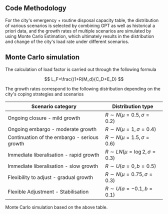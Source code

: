## Code Methodology

For the city's emergency + routine disposal capacity table, the distribution of various scenarios is selected by combining GPT as well as historical a priori data, and the growth rates of multiple scenarios are simulated by using Monte Carlo Estimation, which ultimately results in the distribution and change of the city's load rate under different scenarios.

## Monte Carlo simulation

The calculation of load factor is carried out through the following formula

$$
L_F=\frac{(1+R)M_d}{C_D+E_D}
$$

The growth rates correspond to the following distribution depending on the city's coping strategies and scenarios

| Scenario category                            | Distribution type                  |
| -------------------------------------------- | ---------------------------------- |
| Ongoing closure - mild growth                | $R\sim N(\mu=0.5,\sigma=0.2)$    |
| Ongoing embargo - moderate growth            | $R\sim N(\mu=1,\sigma=0.4)$      |
| Continuation of the embargo - serious growth | $R\sim N(\mu=1.5,\sigma=0.6)$    |
| Immediate liberalisation - rapid growth      | $R\sim LN(\mu=\log2,\sigma=0.3)$ |
| Immediate liberalisation - slow growth       | $R\sim U(a=0,b=0.5)$             |
| Flexibility to adjust - gradual growth       | $R\sim N(\mu=0.75,\sigma=0.3)$   |
| Flexible Adjustment - Stabilisation          | $R\sim U(a=-0.1,b=0.1)$          |

Monte Carlo simulation based on the above table.
